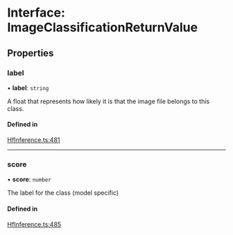 # Interface: ImageClassificationReturnValue

## Properties

### label

• **label**: `string`

A float that represents how likely it is that the image file belongs to this class.

#### Defined in

[HfInference.ts:481](https://github.com/huggingface/huggingface.js/blob/main/packages/inference/src/HfInference.ts#L481)

___

### score

• **score**: `number`

The label for the class (model specific)

#### Defined in

[HfInference.ts:485](https://github.com/huggingface/huggingface.js/blob/main/packages/inference/src/HfInference.ts#L485)
